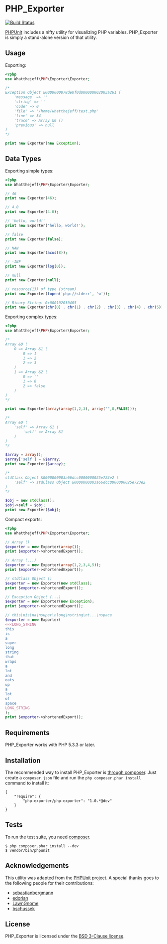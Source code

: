 PHP_Exporter
===========

[![Build Status](https://secure.travis-ci.org/whatthejeff/php-exporter.png?branch=master)](https://travis-ci.org/whatthejeff/php-exporter)

[PHPUnit](https://github.com/sebastianbergmann/phpunit/) includes a nifty
utility for visualizing PHP variables. PHP_Exporter is simply a stand-alone
version of that utility.

## Usage

Exporting:

```php
<?php
use Whatthejeff\PHP\Exporter\Exporter;

/*
Exception Object &0000000078de0f0d000000002003a261 (
    'message' => ''
    'string' => ''
    'code' => 0
    'file' => '/home/whatthejeff/test.php'
    'line' => 34
    'trace' => Array &0 ()
    'previous' => null
)
*/

print new Exporter(new Exception);

```

## Data Types

Exporting simple types:

```php
<?php
use Whatthejeff\PHP\Exporter\Exporter;

// 46
print new Exporter(46);

// 4.0
print new Exporter(4.0);

// 'hello, world!'
print new Exporter('hello, world!');

// false
print new Exporter(false);

// NAN
print new Exporter(acos(8));

// -INF
print new Exporter(log(0));

// null
print new Exporter(null);

// resource(13) of type (stream)
print new Exporter(fopen('php://stderr', 'w'));

// Binary String: 0x000102030405
print new Exporter(chr(0) . chr(1) . chr(2) . chr(3) . chr(4) . chr(5));
```

Exporting complex types:

```php
<?php
use Whatthejeff\PHP\Exporter\Exporter;

/*
Array &0 (
    0 => Array &1 (
        0 => 1
        1 => 2
        2 => 3
    )
    1 => Array &2 (
        0 => ''
        1 => 0
        2 => false
    )
)
*/

print new Exporter(array(array(1,2,3), array("",0,FALSE)));

/*
Array &0 (
    'self' => Array &1 (
        'self' => Array &1
    )
)
*/

$array = array();
$array['self'] = &$array;
print new Exporter($array);

/*
stdClass Object &0000000003a66dcc0000000025e723e2 (
    'self' => stdClass Object &0000000003a66dcc0000000025e723e2
)
*/

$obj = new stdClass();
$obj->self = $obj;
print new Exporter($obj);
```

Compact exports:

```php
<?php
use Whatthejeff\PHP\Exporter\Exporter;

// Array ()
$exporter = new Exporter(array());
print $exporter->shortenedExport();

// Array (...)
$exporter = new Exporter(array(1,2,3,4,5));
print $exporter->shortenedExport();

// stdClass Object ()
$exporter = new Exporter(new stdClass);
print $exporter->shortenedExport();

// Exception Object (...)
$exporter = new Exporter(new Exception);
print $exporter->shortenedExport();

// this\nis\na\nsuper\nlong\nstring\nt...\nspace
$exporter = new Exporter(
<<<LONG_STRING
this
is
a
super
long
string
that
wraps
a
lot
and
eats
up
a
lot
of
space
LONG_STRING
);
print $exporter->shortenedExport();
```

## Requirements

PHP_Exporter works with PHP 5.3.3 or later.

## Installation

The recommended way to install PHP_Exporter is [through
composer](http://getcomposer.org). Just create a `composer.json` file and
run the `php composer.phar install` command to install it:

    {
        "require": {
            "php-exporter/php-exporter": "1.0.*@dev"
        }
    }

## Tests

To run the test suite, you need [composer](http://getcomposer.org).

    $ php composer.phar install --dev
    $ vendor/bin/phpunit

## Acknowledgements

This utility was adapted from the
[PHPUnit](https://github.com/sebastianbergmann/phpunit/) project. A special
thanks goes to the following people for their contributions:

 * [sebastianbergmann](https://github.com/sebastianbergmann)
 * [edorian](https://github.com/edorian)
 * [LawnGnome](https://github.com/LawnGnome)
 * [bschussek](https://github.com/bschussek)

## License

PHP_Exporter is licensed under the [BSD 3-Clause license](LICENSE).
